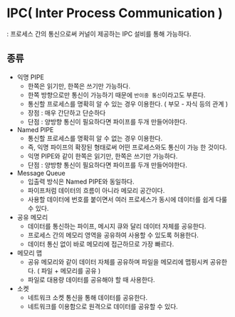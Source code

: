 # IPC( Inter Process Communication )

: 프로세스 간의 통신으로써 커널이 제공하는 IPC 설비를 통해 가능하다.

## 종류
- 익명 PIPE
    - 한쪽은 읽기만, 한쪽은 쓰기만 가능하다.
    - 한쪽 방향으로만 통신이 가능하기 때문에 `반이중 통신`이라고도 부른다.
    - 통신할 프로세스를 명확히 알 수 있는 경우 이용한다. ( 부모 - 자식 등의 관계 )
    - 장점 : 매우 간단하고 단순하다
    - 단점 : 양방향 통신이 필요하다면 파이프를 두개 만들어야한다.
- Named PIPE
    - 통신할 프로세스를 명확히 알 수 없는 경우 이용한다.
    - 즉, 익명 파이프의 확장된 형태로써 어떤 프로세스와도 통신이 가능 한 것이다.
    - 익명 PIPE와 같이 한쪽은 읽기만, 한쪽은 쓰기만 가능하다.
    - 단점 : 양방향 통신이 필요하다면 파이프를 두개 만들어야한다.
- Message Queue
    - 입출력 방식은 Named PIPE와 동일하다.
    - 파이프처럼 데이터의 흐름이 아니라 메모리 공간이다.
    - 사용할 데이터에 번호를 붙이면서 여러 프로세스가 동시에 데이터를 쉽게 다룰 수 있다.
- 공유 메모리
    - 데이터를 통신하는 파이프, 메시지 큐와 달리 데이터 자체를 공유한다.
    - 프로세스 간의 메모리 영역을 공유하여 사용할 수 있도록 허용한다.
    - 데이터 통신 없이 바로 메모리에 접근하므로 가장 빠르다.
- 메모리 맵
    - 공유 메모리와 같이 데이터 자체를 공유하며 파일을 메모리에 맵핑시켜 공유한다. ( 파일 + 메모리를 공유 )
    - 파일로 대용량 데이터를 공유해야 할 때 사용한다.
- 소켓
    - 네트워크 소켓 통신을 통해 데이터를 공유한다.
    - 네트워크를 이용함으로 원격으로 데이터를 공유할 수 있다.
